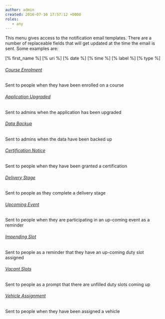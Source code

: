 ```yaml
---
author: admin
created: 2016-07-10 17:57:12 +0000
roles:
   - any
---
```


<style> h6 { text-decoration: underline; } </style>

This menu gives access to the notification email templates. There are a number of replaceable fields that will get updated at the time the email is sent. Some examples are:

 [% first_name %] 
 [% uri %]
 [% date %]
 [% time %]
 [% label %]
 [% type %]
 

###### Course Enrolment

Sent to people when they have been enrolled on a course

###### Application Upgraded

Sent to admins when the application has been upgraded

###### Data Backup

Sent to admins when the data have been backed up

###### Certification Notice

Sent to people when they have been granted a certification

###### Delivery Stage

Sent to people as they complete a delivery stage

###### Upcoming Event

Sent to people when they are participating in an up-coming event as a reminder

###### Impending Slot

Sent to people as a reminder that they have an up-coming duty slot assigned

###### Vacant Slots

Sent to people as a prompt that there are unfilled duty slots coming up

###### Vehicle Assignment

Sent to people when they have been assigned a vehicle
